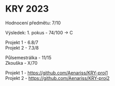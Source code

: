# KRY 2023
Hodnocení předmětu: 7/10

Výsledek: 1. pokus - 74/100 -> C

Projekt 1 - 6.8/7 
<br>
Projekt 2 - 7.3/8


Půlsemestrálka - 11/15
<br>
Zkouška - X/70

Projekt 1 - https://github.com/Aenariss/KRY-proj1
<br>
Projekt 2 - https://github.com/Aenariss/KRY-proj2
